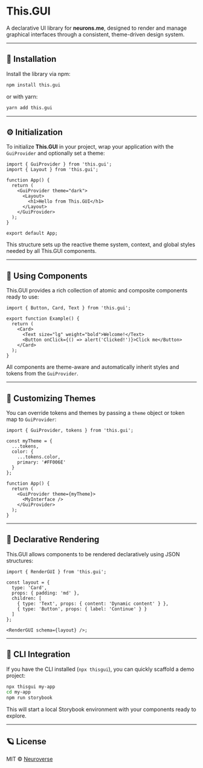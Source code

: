 # This.GUI
A declarative UI library for **neurons.me**, designed to render and manage graphical interfaces through a consistent, theme-driven design system.

---

## 🚀 Installation
Install the library via npm:

```bash
npm install this.gui
```

or with yarn:

```bash
yarn add this.gui
```

---

## ⚙️ Initialization
To initialize **This.GUI** in your project, wrap your application with the `GuiProvider` and optionally set a theme:

```tsx
import { GuiProvider } from 'this.gui';
import { Layout } from 'this.gui';

function App() {
  return (
    <GuiProvider theme="dark">
      <Layout>
        <h1>Hello from This.GUI</h1>
      </Layout>
    </GuiProvider>
  );
}

export default App;
```

This structure sets up the reactive theme system, context, and global styles needed by all This.GUI components.

---

## 🧩 Using Components
This.GUI provides a rich collection of atomic and composite components ready to use:

```tsx
import { Button, Card, Text } from 'this.gui';

export function Example() {
  return (
    <Card>
      <Text size="lg" weight="bold">Welcome!</Text>
      <Button onClick={() => alert('Clicked!')}>Click me</Button>
    </Card>
  );
}
```

All components are theme-aware and automatically inherit styles and tokens from the `GuiProvider`.

---

## 🎨 Customizing Themes
You can override tokens and themes by passing a `theme` object or token map to `GuiProvider`:

```tsx
import { GuiProvider, tokens } from 'this.gui';

const myTheme = {
  ...tokens,
  color: {
    ...tokens.color,
    primary: '#FF006E'
  }
};

function App() {
  return (
    <GuiProvider theme={myTheme}>
      <MyInterface />
    </GuiProvider>
  );
}
```

---

## 🧠 Declarative Rendering
This.GUI allows components to be rendered declaratively using JSON structures:

```tsx
import { RenderGUI } from 'this.gui';

const layout = {
  type: 'Card',
  props: { padding: 'md' },
  children: [
    { type: 'Text', props: { content: 'Dynamic content' } },
    { type: 'Button', props: { label: 'Continue' } }
  ]
};

<RenderGUI schema={layout} />;
```

---

## 🧰 CLI Integration
If you have the CLI installed (`npx thisgui`), you can quickly scaffold a demo project:

```bash
npx thisgui my-app
cd my-app
npm run storybook
```

This will start a local Storybook environment with your components ready to explore.

---

## 🪐 License
MIT © [Neuroverse](https://neurons.me)
